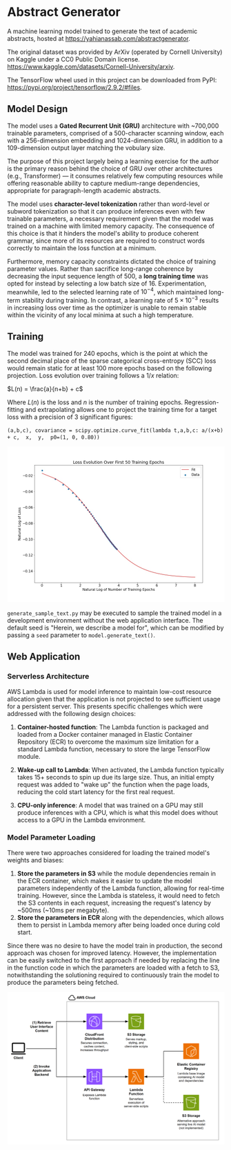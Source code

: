 # Abstract Generator
A machine learning model trained to generate the text of academic abstracts, hosted at https://yahianassab.com/abstractgenerator.

The original dataset was provided by ArXiv (operated by Cornell University) on Kaggle under a CC0 Public Domain license.
https://www.kaggle.com/datasets/Cornell-University/arxiv.

The TensorFlow wheel used in this project can be downloaded from PyPI: https://pypi.org/project/tensorflow/2.9.2/#files.

## Model Design

The model uses a **Gated Recurrent Unit (GRU)** architecture with ~700,000 trainable parameters, comprised of a 500-character scanning window, each with a 256-dimension embedding and 1024-dimension GRU, in addition to a 109-dimension output layer matching the vobulary size.

The purpose of this project largely being a learning exercise for the author is the primary reason behind the choice of GRU over other architectures (e.g., Transformer) &mdash; it consumes relatively few computing resources while offering reasonable ability to capture medium-range dependencies, appropriate for paragraph-length academic abstracts.

The model uses **character-level tokenization** rather than word-level or subword tokenization so that it can produce inferences even with few trainable parameters, a necessary requirement given that the model was trained on a machine with limited memory capacity. The consequence of this choice is that it hinders the model's ability to produce coherent grammar, since more of its resources are required to construct words correctly to maintain the loss function at a minimum.

Furthermore, memory capacity constraints dictated the choice of training parameter values. Rather than sacrifice long-range coherence by decreasing the input sequence length of 500, a **long training time** was opted for instead by selecting a low batch size of 16. Experimentation, meanwhile, led to the selected learning rate of $10^{-4}$, which maintained long-term stability during training. In contrast, a learning rate of $5 \times 10^{-3}$ results in increasing loss over time as the optimizer is unable to remain stable within the vicinity of any local minima at such a high temperature.

## Training

The model was trained for 240 epochs, which is the point at which the second decimal place of the sparse categorical cross-entropy (SCC) loss would remain static for at least 100 more epochs based on the following projection. Loss evolution over training follows a $1/x$ relation:

$L(n) = \frac{a}{n+b} + c$

Where $L(n)$ is the loss and $n$ is the number of training epochs. Regression-fitting and extrapolating allows one to project the training time for a target loss with a precision of 3 significant figures:

```
(a,b,c), covariance = scipy.optimize.curve_fit(lambda t,a,b,c: a/(x+b) + c,  x,  y,  p0=(1, 0, 0.80))
```

<img src="./loss_evolution_over_epochs.jpg" alt="Figure of loss evolution with respect to number of training epochs" width="700"/>

<br>

`generate_sample_text.py` may be executed to sample the trained model in a development environment without the web application interface. The default seed is "Herein, we describe a model for", which can be modified by passing a `seed` parameter to `model.generate_text()`.

## Web Application

### Serverless Architecture
AWS Lambda is used for model inference to maintain low-cost resource allocation given that the application is not projected to see sufficient usage for a persistent server. This presents specific challenges which were addressed with the following design choices:

1. **Container-hosted function**: The Lambda function is packaged and loaded from a Docker container managed in Elastic Container Repository (ECR) to overcome the maximum size limitation for a standard Lambda function, necessary to store the large TensorFlow module.

2. **Wake-up call to Lambda**: When activated, the Lambda function typically takes 15+ seconds to spin up due its large size. Thus, an initial empty request was added to "wake up" the function when the page loads, reducing the cold start latency for the first real request.

3. **CPU-only inference**: A model that was trained on a GPU may still produce inferences with a CPU, which is what this model does without access to a GPU in the Lambda environment.

### Model Parameter Loading

There were two approaches considered for loading the trained model's weights and biases:

1. **Store the parameters in S3** while the module dependencies remain in the ECR container, which makes it easier to update the model parameters independently of the Lambda function, allowing for real-time training. However, since the Lambda is stateless, it would need to fetch the S3 contents in each request, increasing the request's latency by ~500ms (~10ms per megabyte).
2. **Store the parameters in ECR** along with the dependencies, which allows them to persist in Lambda memory after being loaded once during cold start.

Since there was no desire to have the model train in production, the second approach was chosen for improved latency. However, the implementation can be easily switched to the first approach if needed by replacing the line in the function code in which the parameters are loaded with a fetch to S3, notwithstanding the solutioning required to continuously train the model to produce the parameters being fetched.

![AWS Architecture Diagram](aws_arch_abstractgenerator.png)
